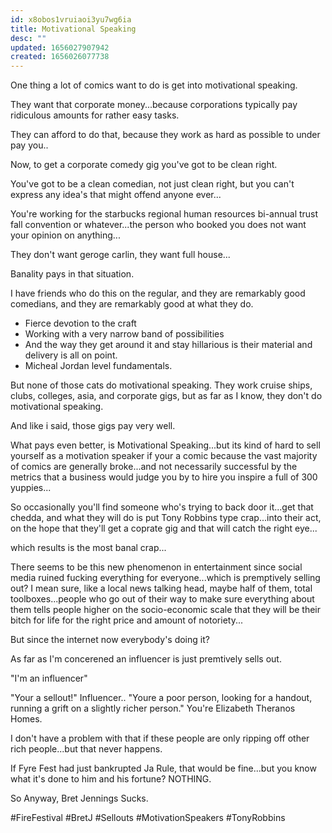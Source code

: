 ```yaml
---
id: x8obos1vruiaoi3yu7wg6ia
title: Motivational Speaking
desc: ""
updated: 1656027907942
created: 1656026077738
---
```


One thing a lot of comics want to do is get into motivational speaking.

They want that corporate money...because corporations typically pay ridiculous amounts for rather easy tasks.

They can afford to do that, because they work as hard as possible to under pay you..

Now, to get a corporate comedy gig you've got to be clean right.

You've got to be a clean comedian, not just clean right, but you can't express any idea's that might offend anyone ever...

You're working for the starbucks regional human resources bi-annual trust fall convention or whatever...the person who booked you does not want your opinion on anything...

They don't want geroge carlin, they want full house...

Banality pays in that situation.

I have friends who do this on the regular, and they are remarkably good comedians, and they are remarkably good at what they do.

- Fierce devotion to the craft
- Working with a very narrow band of possibilities
- And the way they get around it and stay hillarious is their material and delivery is all on point.
- Micheal Jordan level fundamentals.

But none of those cats do motivational speaking. They work cruise ships, clubs, colleges, asia, and corporate gigs, but as far as I know, they don't do motivational speaking.

And like i said, those gigs pay very well.

What pays even better, is Motivational Speaking...but its kind of hard to sell yourself as a motivation speaker if your a comic because the vast majority of comics are generally broke...and not necessarily successful by the metrics that a business would judge you by to hire you inspire a full of 300 yuppies...

So occasionally you'll find someone who's trying to back door it...get that chedda, and what they will do is put Tony Robbins type crap...into their act, on the hope that they'll get a coprate gig and that will catch the right eye...

which results is the most banal crap...

There seems to be this new phenomenon in entertainment since social media ruined fucking everything for everyone...which is premptively selling out? I mean sure, like a local news talking head, maybe half of them, total toolboxes...people who go out of their way to make sure everything about them tells people higher on the socio-economic scale that they will be their bitch for life for the right price and amount of notoriety...

But since the internet now everybody's doing it?

As far as I'm concerened an influencer is just premtively sells out.

"I'm an influencer"

"Your a sellout!"
Influencer..
"Youre a poor person, looking for a handout, running a grift on a slightly richer person."
You're Elizabeth Theranos Homes.

I don't have a problem with that if these people are only ripping off other rich people...but that never happens.

If Fyre Fest had just bankrupted Ja Rule, that would be fine...but you know what it's done to him and his fortune? NOTHING.

So Anyway, Bret Jennings Sucks.

#FireFestival
#BretJ #Sellouts #MotivationSpeakers #TonyRobbins
